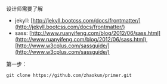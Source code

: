 设计师需要了解

* jekyll: [http://jekyll.bootcss.com/docs/frontmatter/](http://jekyll.bootcss.com/docs/frontmatter/)
* sass: [http://www.ruanyifeng.com/blog/2012/06/sass.html](http://www.ruanyifeng.com/blog/2012/06/sass.html), [http://www.w3cplus.com/sassguide/](http://www.w3cplus.com/sassguide/)


第一步：

```
git clone https://github.com/zhaokun/primer.git
```